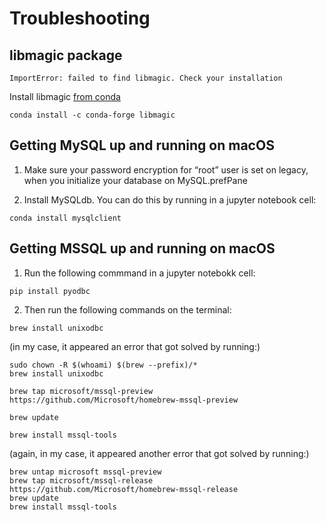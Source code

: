 # Troubleshooting

## libmagic package

```
ImportError: failed to find libmagic. Check your installation
```

Install libmagic [from conda](https://anaconda.org/conda-forge/libmagic)

```
conda install -c conda-forge libmagic
```

## Getting MySQL up and running on macOS

1. Make sure your password encryption for “root” user is set on legacy, when you initialize your database on MySQL.prefPane 

2. Install MySQLdb. You can do this by running in a jupyter notebook cell:
```
conda install mysqlclient
```

## Getting MSSQL up and running on macOS

1. Run the following commmand in a jupyter notebokk cell:
```
pip install pyodbc
```

2. Then run the following commands on the terminal:
```
brew install unixodbc
```
(in my case, it appeared an error that got solved by running:)
```
sudo chown -R $(whoami) $(brew --prefix)/*
brew install unixodbc
```

```
brew tap microsoft/mssql-preview https://github.com/Microsoft/homebrew-mssql-preview

brew update

brew install mssql-tools
```
(again, in my case, it appeared another error that got solved by running:)
```
brew untap microsoft mssql-preview
brew tap microsoft/mssql-release https://github.com/Microsoft/homebrew-mssql-release
brew update
brew install mssql-tools
```
